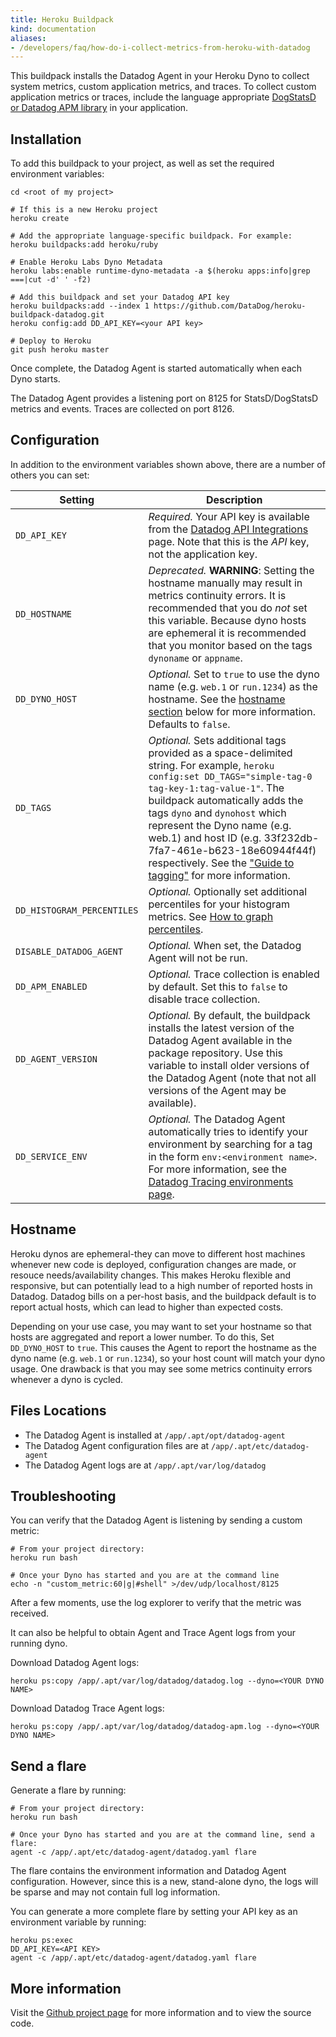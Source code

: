 ```yaml
---
title: Heroku Buildpack
kind: documentation
aliases:
- /developers/faq/how-do-i-collect-metrics-from-heroku-with-datadog
---
```


This buildpack installs the Datadog Agent in your Heroku Dyno to collect system metrics, custom application metrics, and traces. To collect custom application metrics or traces, include the language appropriate [DogStatsD or Datadog APM library][1] in your application.

## Installation

To add this buildpack to your project, as well as set the required environment variables:

```shell
cd <root of my project>

# If this is a new Heroku project
heroku create

# Add the appropriate language-specific buildpack. For example:
heroku buildpacks:add heroku/ruby

# Enable Heroku Labs Dyno Metadata
heroku labs:enable runtime-dyno-metadata -a $(heroku apps:info|grep ===|cut -d' ' -f2)

# Add this buildpack and set your Datadog API key
heroku buildpacks:add --index 1 https://github.com/DataDog/heroku-buildpack-datadog.git
heroku config:add DD_API_KEY=<your API key>

# Deploy to Heroku
git push heroku master
```

Once complete, the Datadog Agent is started automatically when each Dyno starts.

The Datadog Agent provides a listening port on 8125 for StatsD/DogStatsD metrics and events. Traces are collected on port 8126.

## Configuration

In addition to the environment variables shown above, there are a number of others you can set:

| Setting                    | Description                                                                                                                                                                                                                                                                                                                                                                                |
| ---                        | ---                                                                                                                                                                                                                                                                                                                                                                                        |
| `DD_API_KEY`               | *Required.* Your API key is available from the [Datadog API Integrations][2] page. Note that this is the *API* key, not the application key.                                                                                                                                                                                                                                               |
| `DD_HOSTNAME`              | *Deprecated.* **WARNING**: Setting the hostname manually may result in metrics continuity errors. It is recommended that you do *not* set this variable. Because dyno hosts are ephemeral it is recommended that you monitor based on the tags `dynoname` or `appname`.                                                                                                                    |
| `DD_DYNO_HOST`             | *Optional.* Set to `true` to use the dyno name (e.g. `web.1` or `run.1234`) as the hostname. See the [hostname section](#hostname) below for more information. Defaults to `false`.                                                                                                                                                                                                        |
| `DD_TAGS`                  | *Optional.* Sets additional tags provided as a space-delimited string. For example, `heroku config:set DD_TAGS="simple-tag-0 tag-key-1:tag-value-1"`. The buildpack automatically adds the tags `dyno` and `dynohost` which represent the Dyno name (e.g. web.1) and host ID (e.g. 33f232db-7fa7-461e-b623-18e60944f44f) respectively. See the ["Guide to tagging"][3] for more information. |
| `DD_HISTOGRAM_PERCENTILES` | *Optional.* Optionally set additional percentiles for your histogram metrics. See [How to graph percentiles][4].                                                                                                                                                                                                                                                                           |
| `DISABLE_DATADOG_AGENT`    | *Optional.* When set, the Datadog Agent will not be run.                                                                                                                                                                                                                                                                                                                                   |
| `DD_APM_ENABLED`           | *Optional.* Trace collection is enabled by default. Set this to `false` to disable trace collection.                                                                                                                                                                                                                                                                          |
| `DD_AGENT_VERSION`         | *Optional.* By default, the buildpack installs the latest version of the Datadog Agent available in the package repository. Use this variable to install older versions of the Datadog Agent (note that not all versions of the Agent may be available).                                                                                                                                   |
| `DD_SERVICE_ENV`           | *Optional.* The Datadog Agent automatically tries to identify your environment by searching for a tag in the form `env:<environment name>`. For more information, see the [Datadog Tracing environments page][5].                                                                                                                                                                          |

## Hostname

Heroku dynos are ephemeral-they can move to different host machines whenever new code is deployed, configuration changes are made, or resouce needs/availability changes. This makes Heroku flexible and responsive, but can potentially lead to a high number of reported hosts in Datadog. Datadog bills on a per-host basis, and the buildpack default is to report actual hosts, which can lead to higher than expected costs.

Depending on your use case, you may want to set your hostname so that hosts are aggregated and report a lower number. To do this, Set `DD_DYNO_HOST` to `true`. This causes the Agent to report the hostname as the dyno name (e.g. `web.1` or `run.1234`), so your host count will match your dyno usage. One drawback is that you may see some metrics continuity errors whenever a dyno is cycled.

## Files Locations

- The Datadog Agent is installed at `/app/.apt/opt/datadog-agent`
- The Datadog Agent configuration files are at `/app/.apt/etc/datadog-agent`
- The Datadog Agent logs are at `/app/.apt/var/log/datadog`


## Troubleshooting

You can verify that the Datadog Agent is listening by sending a custom metric: 

```shell
# From your project directory:
heroku run bash

# Once your Dyno has started and you are at the command line
echo -n "custom_metric:60|g|#shell" >/dev/udp/localhost/8125
```

After a few moments, use the log explorer to verify that the metric was received.

It can also be helpful to obtain Agent and Trace Agent logs from your running dyno.

Download Datadog Agent logs:

```shell
heroku ps:copy /app/.apt/var/log/datadog/datadog.log --dyno=<YOUR DYNO NAME>
```

Download Datadog Trace Agent logs:

```shell
heroku ps:copy /app/.apt/var/log/datadog/datadog-apm.log --dyno=<YOUR DYNO NAME>
```

## Send a flare

Generate a flare by running:

```shell
# From your project directory:
heroku run bash

# Once your Dyno has started and you are at the command line, send a flare:
agent -c /app/.apt/etc/datadog-agent/datadog.yaml flare
```

The flare contains the environment information and Datadog Agent configuration. However, since this is a new, stand-alone dyno, the logs will be sparse and may not contain full log information.

You can generate a more complete flare by setting your API key as an environment variable by running:

```shell
heroku ps:exec
DD_API_KEY=<API KEY>
agent -c /app/.apt/etc/datadog-agent/datadog.yaml flare
```

## More information

Visit the [Github project page][6] for more information and to view the source code.

[1]: http://docs.datadoghq.com/libraries/
[2]: https://app.datadoghq.com/account/settings#api
[3]: http://docs.datadoghq.com/guides/tagging/
[4]: https://help.datadoghq.com/hc/en-us/articles/204588979-How-to-graph-percentiles-in-Datadog
[5]: https://docs.datadoghq.com/tracing/environments/
[6]: https://github.com/DataDog/heroku-buildpack-datadog
